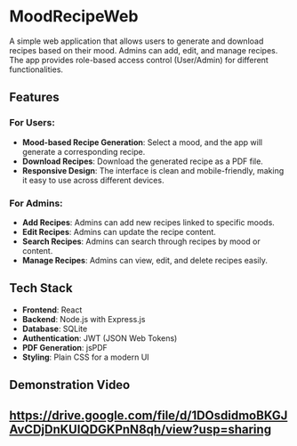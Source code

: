 # MoodRecipeWeb

A simple web application that allows users to generate and download recipes based on their mood. Admins can add, edit, and manage recipes. The app provides role-based access control (User/Admin) for different functionalities.

## Features

### For Users:

- **Mood-based Recipe Generation**: Select a mood, and the app will generate a corresponding recipe.
- **Download Recipes**: Download the generated recipe as a PDF file.
- **Responsive Design**: The interface is clean and mobile-friendly, making it easy to use across different devices.

### For Admins:

- **Add Recipes**: Admins can add new recipes linked to specific moods.
- **Edit Recipes**: Admins can update the recipe content.
- **Search Recipes**: Admins can search through recipes by mood or content.
- **Manage Recipes**: Admins can view, edit, and delete recipes easily.

## Tech Stack

- **Frontend**: React
- **Backend**: Node.js with Express.js
- **Database**: SQLite
- **Authentication**: JWT (JSON Web Tokens)
- **PDF Generation**: jsPDF
- **Styling**: Plain CSS for a modern UI

## Demonstration Video

## https://drive.google.com/file/d/1DOsdidmoBKGJAvCDjDnKUIQDGKPnN8qh/view?usp=sharing
